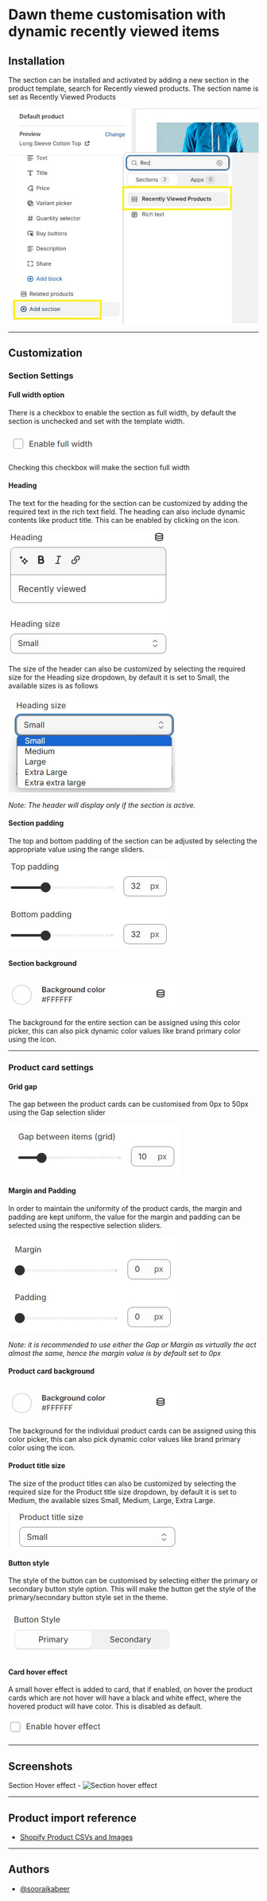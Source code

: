 # Dawn theme customisation with dynamic recently viewed items

## Installation

The section can be installed and activated by adding a new section in the product template, search for Recently viewed products.
The section name is set as Recently Viewed Products

![Section Selection](assets/readme/installation.jpg)

---

## Customization


### Section Settings

#### Full width option

There is a checkbox to enable the section as full width, by default the section is unchecked and set with the template width.

![Full width option](assets/readme/section-fullwidth.jpg)

Checking this checkbox will make the section full width

#### Heading

The text for the heading for the section can be customized by adding the required text in the rich text field. The heading can also include dynamic contents like product title. This can be enabled by clicking on the icon.

![Section heading](assets/readme/section-heading.jpg)

The size of the header can also be customized by selecting the required size for the Heading size dropdown, by default it is set to Small, the available sizes is as follows

![Section heading size](assets/readme/section-heading-size.jpg)

_Note: The header will display only if the section is active._

#### Section padding

The top and bottom padding of the section can be adjusted by selecting the appropriate value using the range sliders.

![Section padding](assets/readme/section-padding.jpg)

#### Section background

![Section background](assets/readme/section-background.jpg)

The background for the entire section can be assigned using this color picker, this can also pick dynamic color values like brand primary color using the icon.

---

### Product card settings

#### Grid gap

The gap between the product cards can be customised from 0px to 50px using the Gap selection slider

![Grid gap](assets/readme/card-grid-gap.jpg)

#### Margin and Padding

In order to maintain the uniformity of the product cards, the margin and padding are kept uniform, the value for the margin and padding can be selected using the respective selection sliders.

![Margin and Padding](assets/readme/card-margin-padding.jpg)

_Note: it is recommended to use either the Gap or Margin as virtually the act almost the same, hence the margin value is by default set to 0px_

#### Product card background

![Card background](assets/readme/card-background.jpg)

The background for the individual product cards can be assigned using this color picker, this can also pick dynamic color values like brand primary color using the icon.

#### Product title size

The size of the product titles can also be customized by selecting the required size for the Product title size dropdown, by default it is set to Medium, the available sizes Small, Medium, Large, Extra Large.

![Product title size](assets/readme/product-title-size.jpg)

#### Button style

The style of the button can be customised by selecting either the primary or secondary button style option. This will make the button get the style of the primary/secondary button style set in the theme.

![Add to cart button](assets/readme/card-button-style.jpg)

#### Card hover effect

A small hover effect is added to card, that if enabled, on hover the product cards which are not hover will have a black and white effect, where the hovered product will have color. This is disabled as default.

![Add to cart button](assets/readme/enable-hover-effect.jpg)

---

## Screenshots

Section Hover effect -
![Section hover effect](assets/screenshots/screenshot-4.gif)

---

## Product import reference

- [Shopify Product CSVs and Images](https://github.com/shopifypartners/product-csvs)

---

## Authors

- [@soorajkabeer](https://github.com/soorajkabeer)
